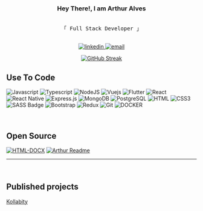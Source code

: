 <!-- Intro  -->
<h3 align="center">
        Hey There!, I am <b>Arthur Alves</b>
</h3>


<p align="center"> 
  <samp>
    <br>
    「 Full Stack Developer 」
    <br>
    <br>
  </samp>
</p>

<p align="center">
   <a href="https://www.linkedin.com/in/arthur-alves-6859bb170" target="_blank">
    <img src="https://img.shields.io/badge/LinkedIn-0077B5?style=for-the-badge&logo=linkedin&logoColor=white" alt="linkedin"/>
   </a>
   <a href="mailto:arthur.msa0511@gmail.com" target="_blank">
    <img src="https://img.shields.io/badge/Gmail-EA4335?style=for-the-badge&labelColor=white&logo=gmail&logoColor=EA4335" alt="email"/>
   </a>
</p>
<p align="center">
  <a href="https://git.io/streak-stats"><img src="https://github-readme-streak-stats.herokuapp.com?user=arthurMSA&hide_border=true&dates=9B9B9B&border=02569B&background=EBEBEB00&sideNums=9B9B9B&sideLabels=02569B&hide_current_streak=true&hide_longest_streak=true" alt="GitHub Streak" /></a></p>
</p>

## Use To Code
![Javascript](https://img.shields.io/badge/Javascript-F0DB4F?style=for-the-badge&labelColor=black&logo=javascript&logoColor=F0DB4F)
![Typescript](https://img.shields.io/badge/Typescript-007acc?style=for-the-badge&labelColor=black&logo=typescript&logoColor=007acc)
![NodeJS](https://img.shields.io/badge/Nodejs-3C873A?style=for-the-badge&labelColor=black&logo=node.js&logoColor=3C873A)
![Vuejs](https://img.shields.io/badge/VueJS-4FC08D?style=for-the-badge&labelColor=white&logo=vue.js&logoColor=4FC08D)
![Flutter](https://img.shields.io/badge/Flutter-02569B?style=for-the-badge&labelColor=02569B&logo=flutter&logoColor=white)
![React](https://img.shields.io/badge/-React-61DBFB?style=for-the-badge&labelColor=black&logo=react&logoColor=61DBFB)
![React Native](https://img.shields.io/badge/React_Native-20232A?style=for-the-badge&logo=react&logoColor=61DAFB)
![Express.js](https://img.shields.io/badge/Express.js-000000?style=for-the-badge&logo=express&logoColor=white)
![MongoDB](https://img.shields.io/badge/MongoDB-4EA94B?style=for-the-badge&logo=mongodb&logoColor=white)
![PostgreSQL](https://img.shields.io/badge/POSTGRESQL-4169E1?style=for-the-badge&labelColor=4169E1&logo=postgresql&logoColor=white)
![HTML](https://img.shields.io/badge/HTML5-E34F26?style=for-the-badge&logo=html5&logoColor=white)
![CSS3](https://img.shields.io/badge/CSS3-1572B6?style=for-the-badge&logo=css3&logoColor=white)
![SASS Badge](https://img.shields.io/badge/Sass-CC6699?style=for-the-badge&logo=sass&logoColor=white)
![Bootstrap](https://img.shields.io/badge/Bootstrap-563D7C?style=for-the-badge&logo=bootstrap&logoColor=white)
![Redux](https://img.shields.io/badge/Redux-593D88?style=for-the-badge&logo=redux&logoColor=white)
![Git](https://img.shields.io/badge/Git-F05032?style=for-the-badge&logo=git&logoColor=white)
![DOCKER](https://img.shields.io/badge/docker-2496ED?style=for-the-badge&labelColor=2496ED&logo=docker&logoColor=white)

<br/>

##  Open Source
[![HTML-DOCX](https://github-readme-stats.vercel.app/api/pin/?username=arthurMSA&repo=html-docxjs&border_color=02569B&bg_color=0D1117&title_color=C9D1D9&text_color=8B949E&icon_color=02569B)](https://github.com/arthurMSA/html-docxjs)
[![Arthur Readme](https://github-readme-stats.vercel.app/api/pin/?username=arthurMSA&repo=arthurMSA&border_color=02569B&bg_color=0D1117&title_color=C9D1D9&text_color=8B949E&icon_color=02569B)](https://github.com/arthurMSA/arthurMSA)
<br/>
<hr/>
<br/>

## Published projects
[Kollabity](https://kollabity.com)

